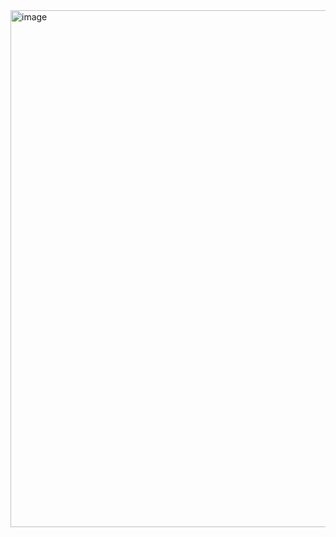 <img width="1841" height="827" alt="image" src="https://github.com/user-attachments/assets/fb12b109-7b12-4aa2-8b4f-e13fb2be10f1" />
